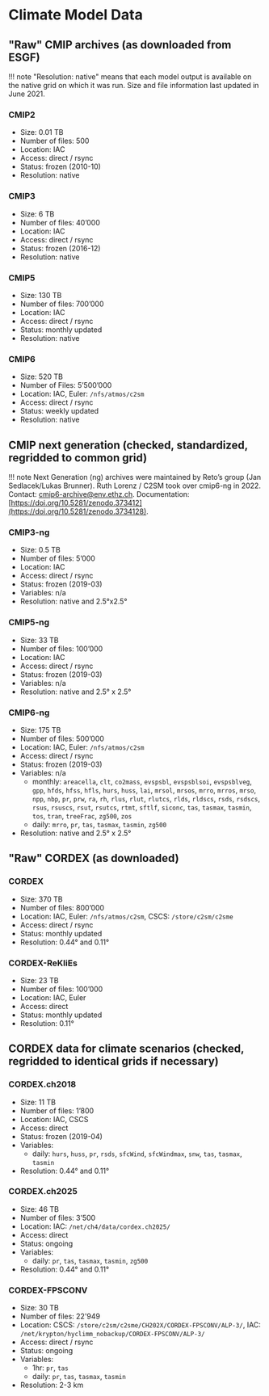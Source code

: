 # Climate Model Data

## "Raw" CMIP archives (as downloaded from ESGF)

!!! note
    "Resolution: native" means that each model output is available on the native grid on which it was run. Size and file information last updated in June 2021.

### CMIP2
- Size: 0.01 TB 
- Number of files: 500
- Location: IAC
- Access: direct / rsync
- Status: frozen (2010-10)
- Resolution: native

### CMIP3
- Size: 6 TB
- Number of files: 40’000
- Location: IAC
- Access: direct / rsync
- Status: frozen (2016-12)
- Resolution: native

### CMIP5
- Size: 130 TB
- Number of files: 700’000
- Location: IAC
- Access: direct / rsync
- Status: monthly updated
- Resolution: native

### CMIP6
- Size: 520 TB 
- Number of Files: 5’500’000
- Location: IAC, Euler: `/nfs/atmos/c2sm`
- Access: direct / rsync
- Status: weekly updated
- Resolution: native

## CMIP next generation (checked, standardized, regridded to common grid)

!!! note
    Next Generation (ng) archives were maintained by Reto’s group (Jan Sedlacek/Lukas Brunner). Ruth Lorenz / C2SM took over cmip6-ng in 2022. Contact: [cmip6-archive@env.ethz.ch](mailto:cmip6-archive@env.ethz.ch). Documentation: [https://doi.org/10.5281/zenodo.373412](https://doi.org/10.5281/zenodo.3734128).

### CMIP3-ng
- Size: 0.5 TB
- Number of files: 5’000
- Location: IAC
- Access: direct / rsync
- Status: frozen (2019-03)
- Variables: n/a
- Resolution: native and 2.5°x2.5°

### CMIP5-ng
- Size: 33 TB
- Number of files: 100’000
- Location: IAC
- Access: direct / rsync
- Status: frozen (2019-03)
- Variables: n/a
- Resolution: native and 2.5° x 2.5°

### CMIP6-ng
- Size: 175 TB
- Number of files: 500’000
- Location: IAC, Euler: `/nfs/atmos/c2sm`
- Access: direct / rsync
- Status: frozen (2019-03)
- Variables: n/a
    - monthly: `areacella`, `clt`, `co2mass`, `evspsbl`, `evspsblsoi`, `evspsblveg`, `gpp`, `hfds`, `hfss`, `hfls`, `hurs`, `huss`, `lai`, `mrsol`, `mrsos`, `mrro`, `mrros`, `mrso`, `npp`, `nbp`, `pr`, `prw`, `ra`, `rh`, `rlus`, `rlut`, `rlutcs`, `rlds`, `rldscs`, `rsds`, `rsdscs`, `rsus`, `rsuscs`, `rsut`, `rsutcs`, `rtmt`, `sftlf`, `siconc`, `tas`, `tasmax`, `tasmin`, `tos`, `tran`, `treeFrac`, `zg500`, `zos`
    - daily: `mrro`, `pr`, `tas`, `tasmax`, `tasmin`, `zg500`
- Resolution: native and 2.5° x 2.5°

## "Raw" CORDEX (as downloaded)

### CORDEX
- Size: 370 TB
- Number of files: 800’000
- Location: IAC, Euler: `/nfs/atmos/c2sm`, CSCS: `/store/c2sm/c2sme`
- Access: direct / rsync
- Status: monthly updated
- Resolution: 0.44° and 0.11°

### CORDEX-ReKliEs
- Size: 23 TB
- Number of files: 100’000
- Location: IAC, Euler
- Access: direct
- Status: monthly updated
- Resolution: 0.11°

## CORDEX data for climate scenarios (checked, regridded to identical grids if necessary)

### CORDEX.ch2018
- Size: 11 TB
- Number of files: 1’800
- Location: IAC, CSCS
- Access: direct
- Status: frozen (2019-04)
- Variables:
    - daily: `hurs`, `huss`, `pr`, `rsds`, `sfcWind`, `sfcWindmax`, `snw`, `tas`, `tasmax`, `tasmin`
- Resolution: 0.44° and 0.11°

### CORDEX.ch2025
- Size: 46 TB 
- Number of files: 3’500
- Location: IAC: `/net/ch4/data/cordex.ch2025/`
- Access: direct
- Status: ongoing
- Variables: 
    - daily: `pr`, `tas`, `tasmax`, `tasmin`, `zg500`
- Resolution: 0.44° and 0.11°

### CORDEX-FPSCONV
- Size: 30 TB
- Number of files: 22'949
- Location: CSCS: `/store/c2sm/c2sme/CH202X/CORDEX-FPSCONV/ALP-3/`, IAC: `/net/krypton/hyclimm_nobackup/CORDEX-FPSCONV/ALP-3/`
- Access: direct / rsync
- Status: ongoing
- Variables:
    - 1hr: `pr`, `tas`
    - daily: `pr`, `tas`, `tasmax`, `tasmin`
- Resolution: 2-3 km
